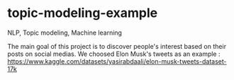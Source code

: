 # topic-modeling-example
NLP, Topic modeling, Machine learning

The main goal of this project is to discover people's interest based on their posts on social medias. We choosed Elon Musk's tweets as an example : https://www.kaggle.com/datasets/yasirabdaali/elon-musk-tweets-dataset-17k

